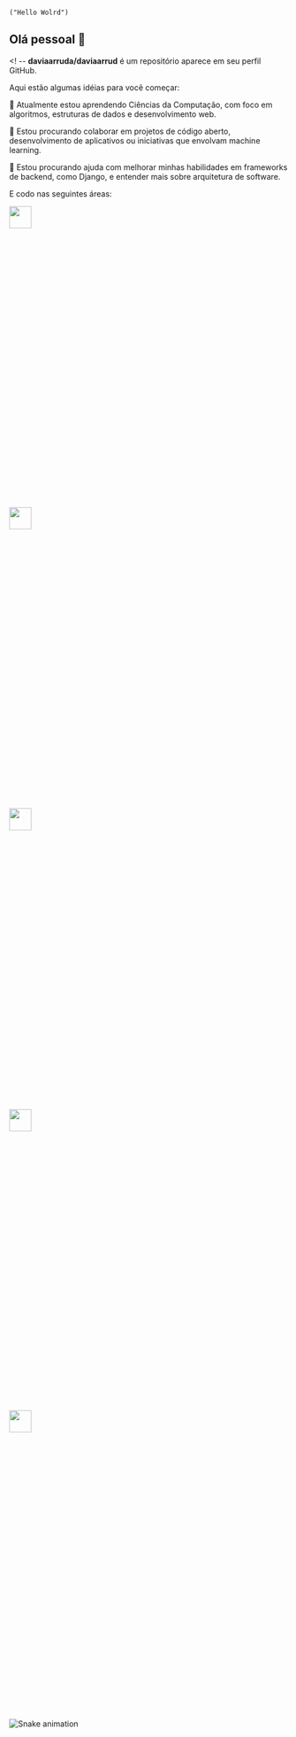                                                                                                 ("Hello Wolrd")  
## Olá pessoal 👋

<! --
**daviaarruda/daviaarrud** é um repositório  aparece em seu perfil GitHub.

Aqui estão algumas idéias para você começar:

🌱 Atualmente estou aprendendo Ciências da Computação, com foco em algoritmos, estruturas de dados e desenvolvimento web.

👯 Estou procurando colaborar em projetos de código aberto, desenvolvimento de aplicativos ou iniciativas que envolvam machine learning.

🤔 Estou procurando ajuda com melhorar minhas habilidades em frameworks de backend, como Django, e entender mais sobre arquitetura de software.

E codo nas seguintes áreas:

<img src="https://cdn.jsdelivr.net/gh/devicons/devicon@latest/icons/python/python-original.svg" width="40" height="40" /><svg viewBox="0 0 128 128">
<img src="https://cdn.jsdelivr.net/gh/devicons/devicon@latest/icons/c/c-original.svg" width="40" height="40" /><svg viewBox="0 0 128 128">
<img src="https://cdn.jsdelivr.net/gh/devicons/devicon@latest/icons/html5/html5-original.svg" width="40" height="40" /><svg viewBox="0 0 128 128">
<img src="https://cdn.jsdelivr.net/gh/devicons/devicon@latest/icons/css3/css3-original.svg" width="40" height="40" /><svg viewBox="0 0 128 128">
<img src="https://cdn.jsdelivr.net/gh/devicons/devicon@latest/icons/javascript/javascript-original.svg" width="40" height="40" /><svg viewBox="0 0 128 128">

![Snake animation](https://github.com/seu-usuário-aqui/seu-usuário-aqui/blob/output/github-contribution-grid-snake.svg)
